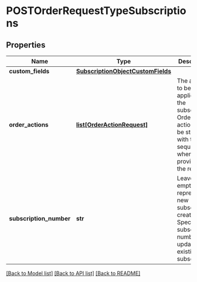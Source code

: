 # POSTOrderRequestTypeSubscriptions

## Properties
Name | Type | Description | Notes
------------ | ------------- | ------------- | -------------
**custom_fields** | [**SubscriptionObjectCustomFields**](SubscriptionObjectCustomFields.md) |  | [optional] 
**order_actions** | [**list[OrderActionRequest]**](OrderActionRequest.md) | The actions to be applied to the subscription. Order actions will be stored with the sequence when it was provided in the request. | [optional] 
**subscription_number** | **str** | Leave this empty to represent new subscription creation. Specify a subscription number to update an existing subscription.  | [optional] 

[[Back to Model list]](../README.md#documentation-for-models) [[Back to API list]](../README.md#documentation-for-api-endpoints) [[Back to README]](../README.md)


